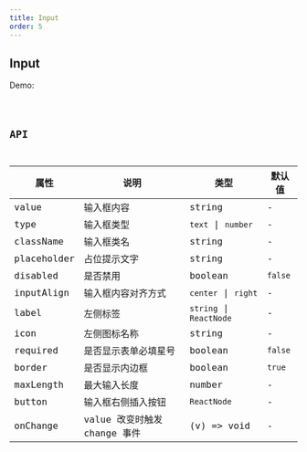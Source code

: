 ```yaml
---
title: Input
order: 5
---
```


## Input

Demo:

<code src="./input/index.tsx" />

## API

| 属性 | 说明 | 类型 | 默认值 |
| --- | --- | ---- | --- |
| value | 输入框内容 | string | - |
| type | 输入框类型 | `text` \| `number`| - |
| className | 输入框类名 | string| - |
| placeholder | 占位提示文字 | string | - |
| disabled | 是否禁用 | boolean | `false` |
| inputAlign | 输入框内容对齐方式 | `center` \| `right`| - |
| label | 左侧标签 | `string` \| `ReactNode` | - |
| icon | 左侧图标名称 | string | - |
| required | 是否显示表单必填星号 | boolean | `false` |
| border | 是否显示内边框 | boolean | `true` |
| maxLength | 最大输入长度 | number | - |
| button | 输入框右侧插入按钮 | `ReactNode` | - |
| onChange | value 改变时触发 change 事件 | (v) => void | - |

